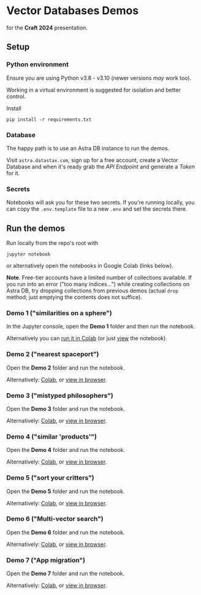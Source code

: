 # Vector Databases Demos

for the **Craft 2024** presentation.

## Setup

### Python environment

Ensure you are using Python v3.8 - v3.10 (newer versions _may_ work too).

Working in a virtual environment is suggested for isolation and better control.

Install

```
pip install -r requirements.txt
```

### Database

The happy path is to use an Astra DB instance to run the demos.

Visit `astra.datastax.com`, sign up for a free account, create a Vector Database
and when it's ready grab the _API Endpoint_ and generate a _Token_ for it.

### Secrets

Notebooks will ask you for these two secrets. If you're running locally, you can
copy the `.env.template` file to a new `.env` and set the secrets there.

## Run the demos

Run locally from the repo's root with

```
jupyter notebook
```

or alternatively open the notebooks in Google Colab (links below).

**Note**. Free-tier accounts have a limited number of collections available.
If you run into an error ("too many indices...") while creating collections on
Astra DB, try dropping collections from previous demos (actual `drop` method;
just emptying the contents does not suffice).

### Demo 1 ("similarities on a sphere")

In the Jupyter console, open the **Demo 1** folder and then run the notebook.

Alternatively you can [run it in Colab](https://colab.research.google.com/github/hemidactylus/craft2024_demos/blob/main/demo1_similarities_on_a_sphere/Similarities_on_a_sphere.ipynb) (or just [view](demo1_similarities_on_a_sphere/Similarities_on_a_sphere.ipynb) the notebook).

### Demo 2 ("nearest spaceport")

Open the **Demo 2** folder and run the notebook.

Alternatively: [Colab](https://colab.research.google.com/github/hemidactylus/craft2024_demos/blob/main/demo2_nearest_spaceport/Nearest_spaceport.ipynb), or [view in browser](demo2_nearest_spaceport/Nearest_spaceport.ipynb).

### Demo 3 ("mistyped philosophers")

Open the **Demo 3** folder and run the notebook.

Alternatively: [Colab](https://colab.research.google.com/github/hemidactylus/craft2024_demos/blob/main/demo3_mistyped_philosophers/Mistyped_philosophers.ipynb), or [view in browser](demo3_mistyped_philosophers/Mistyped_philosophers.ipynb).

### Demo 4 ("similar 'products'")

Open the **Demo 4** folder and run the notebook.

Alternatively: [Colab](https://colab.research.google.com/github/hemidactylus/craft2024_demos/blob/main/demo4_similar_products/Similar_products.ipynb), or [view in browser](demo4_similar_products/Similar_products.ipynb).

### Demo 5 ("sort your critters")

Open the **Demo 5** folder and run the notebook.

Alternatively: [Colab](https://colab.research.google.com/github/hemidactylus/craft2024_demos/blob/main/demo6_multi_vectors/Multi_vectors.ipynb), or [view in browser](demo6_multi_vectors/Multi_vectors.ipynb).

### Demo 6 ("Multi-vector search")

Open the **Demo 6** folder and run the notebook.

Alternatively: [Colab](https://colab.research.google.com/github/hemidactylus/craft2024_demos/blob/main/demo6_multi_vectors/Multi_vectors.ipynb), or [view in browser](demo6_multi_vectors/Multi_vectors.ipynb).

### Demo 7 ("App migration")

Open the **Demo 7** folder and run the notebook.

Alternatively: [Colab](https://colab.research.google.com/github/hemidactylus/craft2024_demos/blob/main/demo7_app_migration/Migrate_app_Chroma_to_Astra.ipynb), or [view in browser](demo7_app_migration/Migrate_app_Chroma_to_Astra.ipynb).
